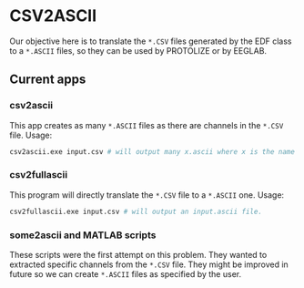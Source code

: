 CSV2ASCII
=========

Our objective here is to translate the `*.CSV` files generated by the EDF class to a `*.ASCII` files, so they can be used by PROTOLIZE or by EEGLAB.

Current apps
------------

### csv2ascii ###

This app creates as many `*.ASCII` files as there are channels in the `*.CSV` file. Usage:

``` bash
csv2ascii.exe input.csv # will output many x.ascii where x is the name of the channel.
```

### csv2fullascii ###

This program will directly translate the `*.CSV` file to a `*.ASCII` one. Usage:

``` bash
csv2fullascii.exe input.csv # will output an input.ascii file.
```

### some2ascii and MATLAB scripts ###  

These scripts were the first attempt on this problem. They wanted to extracted specific channels from the `*.CSV` file. They might be improved in future so we can create `*.ASCII` files as specified by the user.
